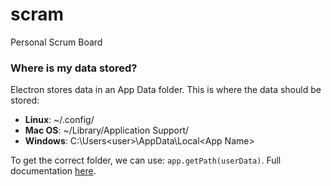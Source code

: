 # scram
Personal Scrum Board



### Where is my data stored?
Electron stores data in an App Data folder. This is where the data should be stored:
* **Linux**: ~/.config/<App Name>
* **Mac OS**: ~/Library/Application Support/<App Name>
* **Windows**: C:\Users\<user>\AppData\Local\<App Name>

To get the correct folder, we can use: ```app.getPath(userData)```. Full documentation [here](https://github.com/electron/electron/blob/master/docs/api/app.md#appgetpathname).

